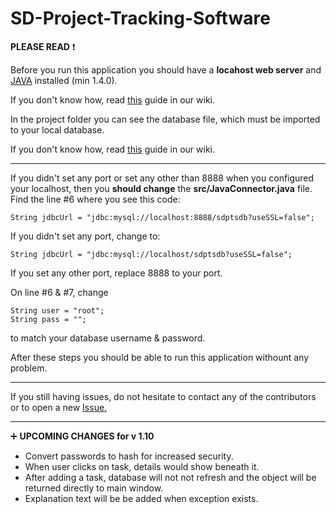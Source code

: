 # SD-Project-Tracking-Software

**PLEASE READ**     :heavy_exclamation_mark:

Before you run this application you should have a **locahost web server** and [JAVA](https://www.java.com/en/) installed (min 1.4.0).

If you don't know how, read [this](https://github.com/tpliakas/SD-Project-Tracking-Software/wiki/Create-your-localhost-web-server.) guide in our wiki.

In the project folder you can see the database file, which must be imported to your local database.

If you don't know how, read [this](https://github.com/tpliakas/SD-Project-Tracking-Software/wiki/Importing-a-database-with-phpmyadmin) guide in our wiki.

- - - -

If you didn't set any port or set any other than 8888 when you configured your localhost, then you **should change** the **src/JavaConnector.java** file. Find the line #6 where you see this code: 
```
String jdbcUrl = "jdbc:mysql://localhost:8888/sdptsdb?useSSL=false";
```
If you didn't set any port, change to:
```
String jdbcUrl = "jdbc:mysql://localhost/sdptsdb?useSSL=false";
```
If you set any other port, replace 8888 to your port.

On line #6 & #7, change
```
String user = "root";
String pass = "";
```
to match your database username & password.

After these steps you should be able to run this application withount any problem.

  - - - -

If you still having issues,  do not hesitate to contact any of the contributors or to open a new [Issue.](https://github.com/tpliakas/SD-Project-Tracking-Software/issues)

  - - - -


 :heavy_plus_sign:    **UPCOMING CHANGES for v 1.10**
- Convert passwords to hash for increased security.
- When user clicks on task, details would show beneath it.
- After adding a task, database will not not refresh and the object will be returned directly to main window.
- Explanation text will be be added when exception exists.
